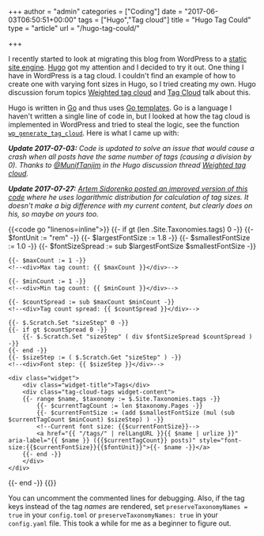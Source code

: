 +++
author = "admin"
categories = ["Coding"]
date = "2017-06-03T06:50:51+00:00"
tags = ["Hugo","Tag cloud"]
title = "Hugo Tag Could"
type = "article"
url = "/hugo-tag-could/"

+++

I recently started to look at migrating this blog from WordPress to a [static site engine][1]. [Hugo][2] got my attention and I decided to try it out. One thing I have in WordPress is a tag cloud. I couldn't find an example of how to create one with varying font sizes in Hugo, so I tried creating my own. Hugo discussion forum topics [Weighted tag cloud][6] and [Tag Cloud][7] talk about this.

Hugo is written in [Go][3] and thus uses [Go templates][4]. Go is a language I haven't written a single line of code in, but I looked at how the tag cloud is implemented in WordPress and tried to steal the logic, see the function [`wp_generate_tag_cloud`][5]. Here is what I came up with:

_**Update 2017-07-03:** Code is updated to solve an issue that would cause a crash when all posts have the same number of tags (causing a division by 0). Thanks to [@MunifTanjim][8] in the Hugo discussion thread [Weighted tag cloud][6]._

_**Update 2017-07-27:** [Artem Sidorenko posted an improved version of this code][9] where he uses logarithmic distribution for calculation of tag sizes. It doesn't make a big difference with my current content, but clearly does on his, so maybe on yours too._


{{<code go "linenos=inline">}}
{{- if gt (len .Site.Taxonomies.tags) 0 -}}
    {{- $fontUnit := "rem" -}}
    {{- $largestFontSize := 1.8 -}}
    {{- $smallestFontSize := 1.0 -}}
    {{- $fontSizeSpread := sub $largestFontSize $smallestFontSize -}}
    <!--<div>Font size unit: {{ $fontUnit }}</div>
    <div>Font min size: {{ $smallestFontSize }}</div>
    <div>Font max size: {{ $largestFontSize }}</div>
    <div>Font size spread: {{ $fontSizeSpread }}</div>-->

    {{- $maxCount := 1 -}}
    <!--<div>Max tag count: {{ $maxCount }}</div>-->

    {{- $minCount := 1 -}}
    <!--<div>Min tag count: {{ $minCount }}</div>-->

    {{- $countSpread := sub $maxCount $minCount -}}
    <!--<div>Tag count spread: {{ $countSpread }}</div>-->

    {{- $.Scratch.Set "sizeStep" 0 -}}
    {{- if gt $countSpread 0 -}}
        {{- $.Scratch.Set "sizeStep" ( div $fontSizeSpread $countSpread ) -}}
    {{- end -}}
    {{- $sizeStep := ( $.Scratch.Get "sizeStep" ) -}}
    <!--<div>Font step: {{ $sizeStep }}</div>-->

    <div class="widget">
        <div class="widget-title">Tags</div>
        <div class="tag-cloud-tags widget-content">
        {{- range $name, $taxonomy := $.Site.Taxonomies.tags -}} 
            {{- $currentTagCount := len $taxonomy.Pages -}}
            {{- $currentFontSize := (add $smallestFontSize (mul (sub $currentTagCount $minCount) $sizeStep) ) -}}
            <!--Current font size: {{$currentFontSize}}-->
            <a href="{{ "/tags/" | relLangURL }}{{ $name | urlize }}" aria-label="{{ $name }} ({{$currentTagCount}} posts)" style="font-size:{{$currentFontSize}}{{$fontUnit}}">{{- $name -}}</a>
        {{- end -}}
        </div>
    </div>
{{- end -}}
{{</code>}}

You can uncomment the commented lines for debugging. Also, if the tag keys instead of the tag _names_ are rendered, set `preserveTaxonomyNames = true` in your `config.toml` or  `preserveTaxonomyNames: true`  in your `config.yaml` file. This took a while for me as a beginner to figure out.

 [1]: https://www.staticgen.com/
 [2]: http://gohugo.io/
 [3]: https://golang.org/
 [4]: https://golang.org/pkg/text/template/
 [5]: https://core.trac.wordpress.org/browser/tags/4.7.3/src/wp-includes/category-template.php#L0
 [6]: https://discuss.gohugo.io/t/weighted-tag-cloud/3491
 [7]: https://discuss.gohugo.io/t/tag-cloud/6335
 [8]: https://discourse.gohugo.io/u/MunifTanjim
 [9]: https://www.sidorenko.io/post/2017/07/nice-tagcloud-with-hugo/